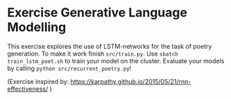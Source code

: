 # Exercise Generative Language Modelling

This exercise explores the use of LSTM-networks for the task of poetry generation.
To make it work finish `src/train.py`.
Use `sbatch train_lstm_poet.sh` to train your model on the cluster.
Evaluate your models by calling `python src/recurrent_poetry.py`!


(Exercise inspired by: https://karpathy.github.io/2015/05/21/rnn-effectiveness/ )
